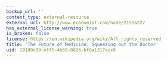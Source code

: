 ```yaml
---
backup_url: ''
content_type: external-resource
external_url: http://www.economist.com/node/21556227
has_external_license_warning: true
is_broken: false
license: https://en.wikipedia.org/wiki/All_rights_reserved
title: 'The Future of Medicine: Squeezing out the Doctor'
uid: 19180e09-eff5-4b69-8826-bf0a1317acc8
---
```


